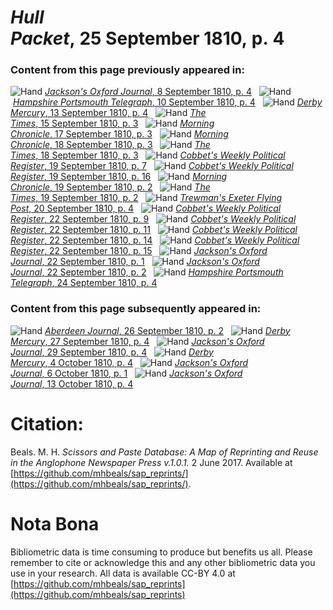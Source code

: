 # *Hull Packet*, 25 September 1810, p. 4  
  
### Content from this page previously appeared in:  
![Hand](http://scissorsandpaste.net/wp-content/uploads/2017/06/smallhandpointer.png) [*Jackson's Oxford Journal*, 8 September 1810, p. 4](https://mhbeals.github.io/sap_html/Jackson's-Oxford-Journal/Jackson's-Oxford-Journal-8-September-1810-p-4)  
![Hand](http://scissorsandpaste.net/wp-content/uploads/2017/06/smallhandpointer.png) [*Hampshire Portsmouth Telegraph*, 10 September 1810, p. 4](https://mhbeals.github.io/sap_html/Hampshire-Portsmouth-Telegraph/Hampshire-Portsmouth-Telegraph-10-September-1810-p-4)  
![Hand](http://scissorsandpaste.net/wp-content/uploads/2017/06/smallhandpointer.png) [*Derby Mercury*, 13 September 1810, p. 4](https://mhbeals.github.io/sap_html/Derby-Mercury/Derby-Mercury-13-September-1810-p-4)  
![Hand](http://scissorsandpaste.net/wp-content/uploads/2017/06/smallhandpointer.png) [*The Times*, 15 September 1810, p. 3](https://mhbeals.github.io/sap_html/The-Times/The-Times-15-September-1810-p-3)  
![Hand](http://scissorsandpaste.net/wp-content/uploads/2017/06/smallhandpointer.png) [*Morning Chronicle*, 17 September 1810, p. 3](https://mhbeals.github.io/sap_html/Morning-Chronicle/Morning-Chronicle-17-September-1810-p-3)  
![Hand](http://scissorsandpaste.net/wp-content/uploads/2017/06/smallhandpointer.png) [*Morning Chronicle*, 18 September 1810, p. 3](https://mhbeals.github.io/sap_html/Morning-Chronicle/Morning-Chronicle-18-September-1810-p-3)  
![Hand](http://scissorsandpaste.net/wp-content/uploads/2017/06/smallhandpointer.png) [*The Times*, 18 September 1810, p. 3](https://mhbeals.github.io/sap_html/The-Times/The-Times-18-September-1810-p-3)  
![Hand](http://scissorsandpaste.net/wp-content/uploads/2017/06/smallhandpointer.png) [*Cobbet's Weekly Political Register*, 19 September 1810, p. 7](https://mhbeals.github.io/sap_html/Cobbet's-Weekly-Political-Register/Cobbet's-Weekly-Political-Register-19-September-1810-p-7)  
![Hand](http://scissorsandpaste.net/wp-content/uploads/2017/06/smallhandpointer.png) [*Cobbet's Weekly Political Register*, 19 September 1810, p. 16](https://mhbeals.github.io/sap_html/Cobbet's-Weekly-Political-Register/Cobbet's-Weekly-Political-Register-19-September-1810-p-16)  
![Hand](http://scissorsandpaste.net/wp-content/uploads/2017/06/smallhandpointer.png) [*Morning Chronicle*, 19 September 1810, p. 2](https://mhbeals.github.io/sap_html/Morning-Chronicle/Morning-Chronicle-19-September-1810-p-2)  
![Hand](http://scissorsandpaste.net/wp-content/uploads/2017/06/smallhandpointer.png) [*The Times*, 19 September 1810, p. 2](https://mhbeals.github.io/sap_html/The-Times/The-Times-19-September-1810-p-2)  
![Hand](http://scissorsandpaste.net/wp-content/uploads/2017/06/smallhandpointer.png) [*Trewman's Exeter Flying Post*, 20 September 1810, p. 4](https://mhbeals.github.io/sap_html/Trewman's-Exeter-Flying-Post/Trewman's-Exeter-Flying-Post-20-September-1810-p-4)  
![Hand](http://scissorsandpaste.net/wp-content/uploads/2017/06/smallhandpointer.png) [*Cobbet's Weekly Political Register*, 22 September 1810, p. 9](https://mhbeals.github.io/sap_html/Cobbet's-Weekly-Political-Register/Cobbet's-Weekly-Political-Register-22-September-1810-p-9)  
![Hand](http://scissorsandpaste.net/wp-content/uploads/2017/06/smallhandpointer.png) [*Cobbet's Weekly Political Register*, 22 September 1810, p. 11](https://mhbeals.github.io/sap_html/Cobbet's-Weekly-Political-Register/Cobbet's-Weekly-Political-Register-22-September-1810-p-11)  
![Hand](http://scissorsandpaste.net/wp-content/uploads/2017/06/smallhandpointer.png) [*Cobbet's Weekly Political Register*, 22 September 1810, p. 14](https://mhbeals.github.io/sap_html/Cobbet's-Weekly-Political-Register/Cobbet's-Weekly-Political-Register-22-September-1810-p-14)  
![Hand](http://scissorsandpaste.net/wp-content/uploads/2017/06/smallhandpointer.png) [*Cobbet's Weekly Political Register*, 22 September 1810, p. 15](https://mhbeals.github.io/sap_html/Cobbet's-Weekly-Political-Register/Cobbet's-Weekly-Political-Register-22-September-1810-p-15)  
![Hand](http://scissorsandpaste.net/wp-content/uploads/2017/06/smallhandpointer.png) [*Jackson's Oxford Journal*, 22 September 1810, p. 1](https://mhbeals.github.io/sap_html/Jackson's-Oxford-Journal/Jackson's-Oxford-Journal-22-September-1810-p-1)  
![Hand](http://scissorsandpaste.net/wp-content/uploads/2017/06/smallhandpointer.png) [*Jackson's Oxford Journal*, 22 September 1810, p. 2](https://mhbeals.github.io/sap_html/Jackson's-Oxford-Journal/Jackson's-Oxford-Journal-22-September-1810-p-2)  
![Hand](http://scissorsandpaste.net/wp-content/uploads/2017/06/smallhandpointer.png) [*Hampshire Portsmouth Telegraph*, 24 September 1810, p. 4](https://mhbeals.github.io/sap_html/Hampshire-Portsmouth-Telegraph/Hampshire-Portsmouth-Telegraph-24-September-1810-p-4)  
  
### Content from this page subsequently appeared in:  
![Hand](http://scissorsandpaste.net/wp-content/uploads/2017/06/smallhandpointer.png) [*Aberdeen Journal*, 26 September 1810, p. 2](https://mhbeals.github.io/sap_html/Aberdeen-Journal/Aberdeen-Journal-26-September-1810-p-2)  
![Hand](http://scissorsandpaste.net/wp-content/uploads/2017/06/smallhandpointer.png) [*Derby Mercury*, 27 September 1810, p. 4](https://mhbeals.github.io/sap_html/Derby-Mercury/Derby-Mercury-27-September-1810-p-4)  
![Hand](http://scissorsandpaste.net/wp-content/uploads/2017/06/smallhandpointer.png) [*Jackson's Oxford Journal*, 29 September 1810, p. 4](https://mhbeals.github.io/sap_html/Jackson's-Oxford-Journal/Jackson's-Oxford-Journal-29-September-1810-p-4)  
![Hand](http://scissorsandpaste.net/wp-content/uploads/2017/06/smallhandpointer.png) [*Derby Mercury*, 4 October 1810, p. 4](https://mhbeals.github.io/sap_html/Derby-Mercury/Derby-Mercury-4-October-1810-p-4)  
![Hand](http://scissorsandpaste.net/wp-content/uploads/2017/06/smallhandpointer.png) [*Jackson's Oxford Journal*, 6 October 1810, p. 1](https://mhbeals.github.io/sap_html/Jackson's-Oxford-Journal/Jackson's-Oxford-Journal-6-October-1810-p-1)  
![Hand](http://scissorsandpaste.net/wp-content/uploads/2017/06/smallhandpointer.png) [*Jackson's Oxford Journal*, 13 October 1810, p. 4](https://mhbeals.github.io/sap_html/Jackson's-Oxford-Journal/Jackson's-Oxford-Journal-13-October-1810-p-4)  


# Citation: 

Beals. M. H. *Scissors and Paste Database: A Map of Reprinting and Reuse in the Anglophone Newspaper Press v.1.0.1.* 2 June 2017. Available at [https://github.com/mhbeals/sap_reprints/](https://github.com/mhbeals/sap_reprints/). 

# Nota Bona

Bibliometric data is time consuming to produce but benefits us all. Please remember to cite or acknowledge this and any other bibliometric data you use in your research. All data is available CC-BY 4.0 at [https://github.com/mhbeals/sap_reprints](https://github.com/mhbeals/sap_reprints)